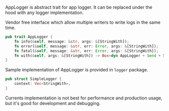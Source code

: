 AppLogger is abstract trait for app logger. It can be replaced under the hood with any logger implementation.

Vendor free interface which allow multiple writers to write logs in the same time.

```rust
pub trait AppLogger {
    fn info(&self, message: &str, args: &[StringWith]);
    fn error(&self, message: &str, err: Error, args: &[StringWith]);
    fn fatal(&self, message: &str, err: Error, args: &[StringWith]);
    fn with(&self, args: &[StringWith]) -> Box<dyn AppLogger + Send + Sync>;
}
```

Sample implementation of AppLogger is provided in `logger` package.

```rust
pub struct SimpleLogger {
    context: Vec<StringWith>,
}
```

Currents implementation is not best for performance and production usage, but it's good for development and debugging.
